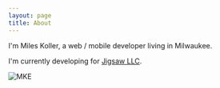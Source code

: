 ```yaml
---
layout: page
title: About
---
```


<p class="message">
  I'm Miles Koller, a web / mobile developer living in Milwaukee.
</p>

I'm currently developing for [Jigsaw LLC](http://jigsawllc.com).

![MKE](https://d324imu86q1bqn.cloudfront.net/uploads/asset/attachment/364205/optimized.jpg "Downtown Milwaukee")
